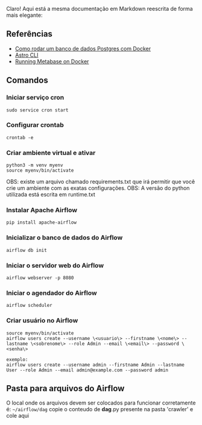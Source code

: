 Claro! Aqui está a mesma documentação em Markdown reescrita de forma mais elegante:

## Referências
- [Como rodar um banco de dados Postgres com Docker](https://felixgilioli.medium.com/como-rodar-um-banco-de-dados-postgres-com-docker-6aecf67995e1)
- [Astro CLI](https://github.com/astronomer/astro-cli)
- [Running Metabase on Docker](https://www.metabase.com/docs/latest/installation-and-operation/running-metabase-on-docker)

## Comandos

### Iniciar serviço cron
```shell
sudo service cron start
```

### Configurar crontab
```shell
crontab -e
```

### Criar ambiente virtual e ativar
```shell
python3 -m venv myenv
source myenv/bin/activate
```
OBS: existe um arquivo chamado requirements.txt que irá permitir que você crie um ambiente com as exatas configurações. 
OBS: A versão do python utilizada está escrita em runtime.txt


### Instalar Apache Airflow
```shell
pip install apache-airflow
```

### Inicializar o banco de dados do Airflow
```shell
airflow db init
```

### Iniciar o servidor web do Airflow
```shell
airflow webserver -p 8080
```

### Iniciar o agendador do Airflow
```shell
airflow scheduler
```

### Criar usuário no Airflow
```shell
source myenv/bin/activate
airflow users create --username \<usuario\> --firstname \<nome\> --lastname \<sobrenome\> --role Admin --email \<email\> --password \<senha\>

exemplo:
airflow users create --username admin --firstname Admin --lastname User --role Admin --email admin@example.com --password admin
```

## Pasta para arquivos do Airflow
O local onde os arquivos devem ser colocados para funcionar corretamente é: `~/airflow/dag`
copie o conteudo de __dag__.py presente na pasta 'crawler' e cole aqui

